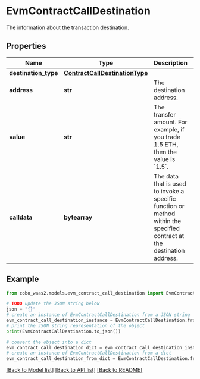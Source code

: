 # EvmContractCallDestination

The information about the transaction destination.

## Properties

Name | Type | Description | Notes
------------ | ------------- | ------------- | -------------
**destination_type** | [**ContractCallDestinationType**](ContractCallDestinationType.md) |  | 
**address** | **str** | The destination address. | 
**value** | **str** | The transfer amount. For example, if you trade 1.5 ETH, then the value is &#x60;1.5&#x60;.  | [optional] 
**calldata** | **bytearray** | The data that is used to invoke a specific function or method within the specified contract at the destination address.  | 

## Example

```python
from cobo_waas2.models.evm_contract_call_destination import EvmContractCallDestination

# TODO update the JSON string below
json = "{}"
# create an instance of EvmContractCallDestination from a JSON string
evm_contract_call_destination_instance = EvmContractCallDestination.from_json(json)
# print the JSON string representation of the object
print(EvmContractCallDestination.to_json())

# convert the object into a dict
evm_contract_call_destination_dict = evm_contract_call_destination_instance.to_dict()
# create an instance of EvmContractCallDestination from a dict
evm_contract_call_destination_from_dict = EvmContractCallDestination.from_dict(evm_contract_call_destination_dict)
```
[[Back to Model list]](../README.md#documentation-for-models) [[Back to API list]](../README.md#documentation-for-api-endpoints) [[Back to README]](../README.md)


